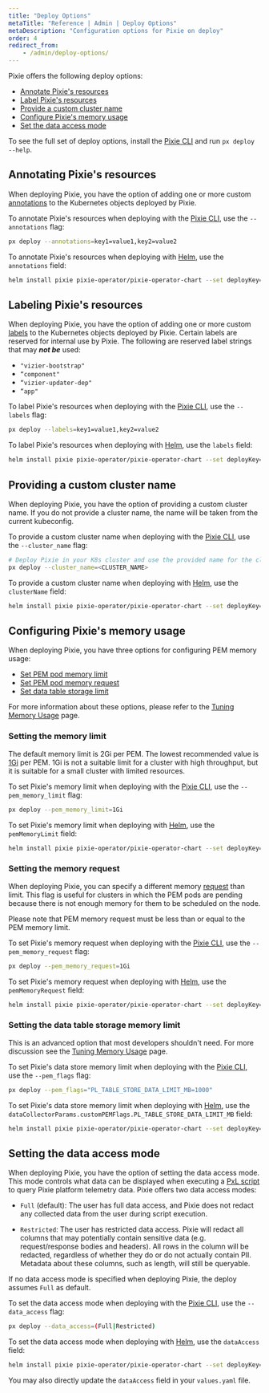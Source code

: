 ```yaml
---
title: "Deploy Options"
metaTitle: "Reference | Admin | Deploy Options"
metaDescription: "Configuration options for Pixie on deploy"
order: 4
redirect_from:
    - /admin/deploy-options/
---
```


Pixie offers the following deploy options:

- [Annotate Pixie's resources](#annotating-pixie's-resources)
- [Label Pixie's resources](#labeling-pixie's-resources)
- [Provide a custom cluster name](#providing-a-custom-cluster-name)
- [Configure Pixie's memory usage](#configuring-pixie's-memory-usage)
- [Set the data access mode](#setting-the-data-access-mode)

To see the full set of deploy options, install the [Pixie CLI](/installing-pixie/install-schemes/cli/) and run `px deploy --help`.

## Annotating Pixie's resources

When deploying Pixie, you have the option of adding one or more custom [annotations](https://kubernetes.io/docs/concepts/overview/working-with-objects/annotations/) to the Kubernetes objects deployed by Pixie.

To annotate Pixie's resources when deploying with the [Pixie CLI](/installing-pixie/install-schemes/cli/), use the `--annotations` flag:

```bash
px deploy --annotations=key1=value1,key2=value2
```

To annotate Pixie's resources when deploying with [Helm](/installing-pixie/install-schemes/helm/), use the `annotations` field:

```bash
helm install pixie pixie-operator/pixie-operator-chart --set deployKey=<deploy-key-goes-here> --namespace pl --create-namespace --set annotations=key1=value1,key2=value2
```

## Labeling Pixie's resources

When deploying Pixie, you have the option of adding one or more custom [labels](https://kubernetes.io/docs/concepts/overview/working-with-objects/labels/) to the Kubernetes objects deployed by Pixie. Certain labels are reserved for internal use by Pixie. The following are reserved label strings that may _**not be**_ used:

- `"vizier-bootstrap"`
- `“component"`
- `“vizier-updater-dep"`
- `“app"`

To label Pixie's resources when deploying with the [Pixie CLI](/installing-pixie/install-schemes/cli/), use the `--labels` flag:

``` bash
px deploy --labels=key1=value1,key2=value2
```

To label Pixie's resources when deploying with [Helm](/installing-pixie/install-schemes/helm/), use the `labels` field:

```bash
helm install pixie pixie-operator/pixie-operator-chart --set deployKey=<deploy-key-goes-here> --namespace pl --create-namespace --set labels=key1=value1,key2=value2
```

## Providing a custom cluster name

When deploying Pixie, you have the option of providing a custom cluster name. If you do not provide a cluster name, the name will be taken from the current kubeconfig.

To provide a custom cluster name when deploying with the [Pixie CLI](/installing-pixie/install-schemes/cli/), use the `--cluster_name` flag:

```bash
# Deploy Pixie in your K8s cluster and use the provided name for the cluster.
px deploy --cluster_name=<CLUSTER_NAME>
```

To provide a custom cluster name when deploying with [Helm](/installing-pixie/install-schemes/helm/), use the `clusterName` field:

```bash
helm install pixie pixie-operator/pixie-operator-chart --set deployKey=<deploy-key-goes-here> --set clusterName=<CLUSTER_NAME> --namespace pl --create-namespace
```

## Configuring Pixie's memory usage

When deploying Pixie, you have three options for configuring PEM memory usage:

- [Set PEM pod memory limit](#configuring-pixie's-memory-usage-setting-the-memory-limit)
- [Set PEM pod memory request](#configuring-pixie's-memory-usage-setting-the-memory-request)
- [Set data table storage limit](#configuring-pixie's-memory-usage-setting-the-data-table-storage-memory-limit)

For more information about these options, please refer to the [Tuning Memory Usage](/reference/admin/tuning-mem-usage/) page.

### Setting the memory limit

The default memory limit is 2Gi per PEM. The lowest recommended value is [1Gi](/installing-pixie/requirements/#memory) per PEM. 1Gi is not a suitable limit for a cluster with high throughput, but it is suitable for a small cluster with limited resources.

To set Pixie's memory limit when deploying with the [Pixie CLI](/installing-pixie/install-schemes/cli/), use the `--pem_memory_limit` flag:

``` bash
px deploy --pem_memory_limit=1Gi
```

To set Pixie's memory limit when deploying with [Helm](/installing-pixie/install-schemes/helm/), use the `pemMemoryLimit` field:

```bash
helm install pixie pixie-operator/pixie-operator-chart --set deployKey=<deploy-key-goes-here> --namespace pl --create-namespace --set pemMemoryLimit=1Gi
```

### Setting the memory request

When deploying Pixie, you can specify a different memory [request](https://kubernetes.io/docs/concepts/configuration/manage-resources-containers/#requests-and-limits) than limit. This flag is useful for clusters in which the PEM pods are pending because there is not enough memory for them to be scheduled on the node.

<Alert variant="outlined" severity="info">Please note that PEM memory request must be less than or equal to the PEM memory limit.</Alert>

To set Pixie's memory request when deploying with the [Pixie CLI](/installing-pixie/install-schemes/cli/), use the `--pem_memory_request` flag:

``` bash
px deploy --pem_memory_request=1Gi
```

To set Pixie's memory request when deploying with [Helm](/installing-pixie/install-schemes/helm/), use the `pemMemoryRequest` field:

```bash
helm install pixie pixie-operator/pixie-operator-chart --set deployKey=<deploy-key-goes-here> --namespace pl --create-namespace --set pemMemoryRequest=1Gi
```

### Setting the data table storage memory limit

This is an advanced option that most developers shouldn't need. For more discussion see the [Tuning Memory Usage](/reference/admin/tuning-mem-usage/) page.

To set Pixie's data store memory limit when deploying with the [Pixie CLI](/installing-pixie/install-schemes/cli/), use the `--pem_flags` flag:

``` bash
px deploy --pem_flags="PL_TABLE_STORE_DATA_LIMIT_MB=1000"
```

To set Pixie's data store memory limit when deploying with [Helm](/installing-pixie/install-schemes/helm/), use the `dataCollectorParams.customPEMFlags.PL_TABLE_STORE_DATA_LIMIT_MB` field:

```bash
helm install pixie pixie-operator/pixie-operator-chart --set deployKey=<deploy-key-goes-here> --namespace pl --create-namespace --set dataCollectorParams.customPEMFlags.PL_TABLE_STORE_DATA_LIMIT_MB=750
```

## Setting the data access mode

When deploying Pixie, you have the option of setting the data access mode. This mode controls what data can be displayed when executing a [PxL script](/using-pixie) to query Pixie platform telemetry data. Pixie offers two data access modes:

- `Full` (default): The user has full data access, and Pixie does not redact any collected data from the user during script execution.

- `Restricted`: The user has restricted data access. Pixie will redact all columns that may potentially contain sensitive data (e.g. request/response bodies and headers). All rows in the column will be redacted, regardless of whether they do or do not actually contain PII.  Metadata about these columns, such as length, will still be queryable.

If no data access mode is specified when deploying Pixie, the deploy assumes `Full` as default.

To set the data access mode when deploying with the [Pixie CLI](/installing-pixie/install-schemes/cli/), use the `--data_access` flag:

```bash
px deploy --data_access=(Full|Restricted)
```

To set the data access mode when deploying with [Helm](/installing-pixie/install-schemes/helm/), use the `dataAccess` field:

```bash
helm install pixie pixie-operator/pixie-operator-chart --set deployKey=<deploy-key-goes-here> --namespace pl --create-namespace --set dataAccess=(Full|Restricted)
```

You may also directly update the `dataAccess` field in your `values.yaml` file.
